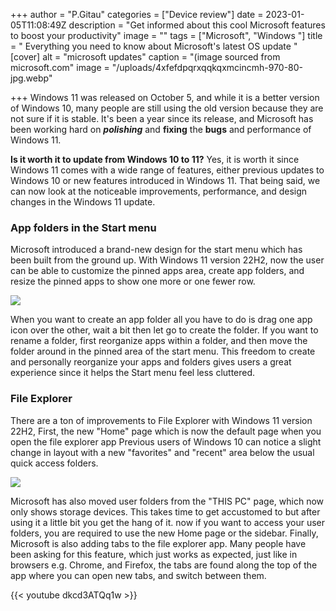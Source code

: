 +++
author = "P.Gitau"
categories = ["Device review"]
date = 2023-01-05T11:08:49Z
description = "Get informed about this cool Microsoft features to boost your productivity"
image = ""
tags = ["Microsoft", "Windows "]
title = " Everything you need to know about Microsoft's latest OS update "
[cover]
alt = "microsoft updates"
caption = "(image sourced from microsoft.com"
image = "/uploads/4xfefdpqrxqqkqxmcincmh-970-80-jpg.webp"

+++
Windows 11 was released on October 5, and while it is a better version of Windows 10, many people are still using the old version because they are not sure if it is stable. It's been a year since its release, and Microsoft has been working hard on **_polishing_** and **fixing** the **bugs** and performance of Windows 11. 

**Is it worth it to update from Windows 10 to 11?** Yes, it is worth it since Windows 11 comes with a wide range of features, either previous updates to Windows 10 or new features introduced in Windows 11. That being said, we can now look at the noticeable improvements, performance, and design changes in the Windows 11 update.

### App folders in the Start menu

Microsoft introduced a brand-new design for the start menu which has been built from the ground up. With Windows 11 version 22H2, now the user can be able to customize the pinned apps area, create app folders, and resize the pinned apps to show one more or one fewer row.

![](/uploads/6aw6sreihwwjhqj7r9tnoe-970-80.gif)

 When you want to create an app folder all you have to do is drag one app icon over the other, wait a bit then let go to create the folder. If you want to rename a folder, first reorganize apps within a folder, and then move the folder around in the pinned area of the start menu. This freedom to create and personally reorganize your apps and folders gives users a great experience since it helps the Start menu feel less cluttered.

### File Explorer

There are a ton of improvements to File Explorer with Windows 11 version 22H2, First, the new "Home" page which is now the default page when you open the file explorer app Previous users of Windows 10 can notice a slight change in layout with a new "favorites" and "recent" area below the usual quick access folders. 

![](/uploads/file-explorer.png)

Microsoft has also moved user folders from the "THIS PC" page, which now only shows storage devices. This takes time to get accustomed to but after using it a little bit you get the hang of it. now if you want to access your user folders, you are required to use the new Home page or the sidebar. Finally, Microsoft is also adding tabs to the file explorer app. Many people have been asking for this feature, which just works as expected, just like in browsers e.g. Chrome, and Firefox, the tabs are found along the top of the app where you can open new tabs, and switch between them.

{{< youtube dkcd3ATQq1w  >}}